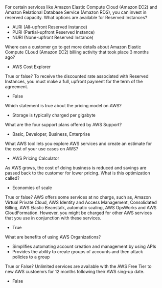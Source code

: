
For certain services like Amazon Elastic Compute Cloud (Amazon EC2) and Amazon
Relational Database Service (Amazon RDS), you can invest in reserved capacity. What options are available for Reserved Instances?
- AURI (All-upfront Reserved Instance)
- PURI (Partial-upfront Reserved Instance)
- NURI (None-upfront Reserved Instance)

Where can a customer go to get more details about Amazon Elastic Compute CLoud (Amazon EC2) billing activity that took place 3 months ago?
- AWS Cost Explorer

True or false? To receive the discounted rate associated with Reserved Instances, you must make a full, upfront payment for the term of the agreement.
- False

Which statement is true about the pricing model on AWS?
- Storage is typically charged per gigabyte

What are the four support plans offered by AWS Support?
- Basic, Developer, Business, Enterprise

What AWS tool lets you explore AWS services and create an estimate for the cost of your use cases on AWS?
- AWS Pricing Calculator

As AWS grows, the cost of doing business is reduced and savings are passed back to the customer for lower pricing. What is this optimization called?
- Economies of scale


True or false? AWS offers some services at no charge, such as, Amazon Virtual Private Cloud, AWS Identity and Access Management, Consolidated Billing, AWS Elastic Beanstalk, automatic scaling, AWS OpsWorks and AWS CloudFormation. However, you might be charged for other AWS services that you use in conjunction with these services.
- True

What are benefits of using AWS Organizations?
- Simplifies automating account creation and management by using APIs
- Provides the ability to create groups of accounts and then attack policies to a group

True or False? Unlimited services are available with the AWS Free Tier to new AWS custoemrs for 12 months following their AWS sing-up date.
- False